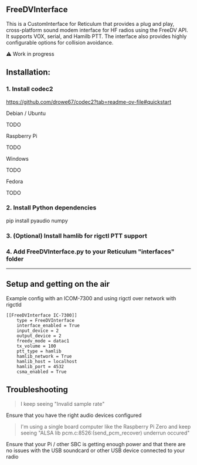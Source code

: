 FreeDVInterface 
-
This is a CustomInterface for Reticulum that provides a plug and play, cross-platform sound modem interface for HF radios using the FreeDV API.
It supports VOX, serial, and Hamilb PTT. The interface also provides highly configurable options for collision avoidance. 

⚠ Work in progress

Installation:
-
### 1. Install codec2
https://github.com/drowe67/codec2?tab=readme-ov-file#quickstart


Debian / Ubuntu 

TODO

Raspberry Pi

TODO

Windows

TODO

Fedora

TODO

### 2. Install Python dependencies 

pip install pyaudio numpy

### 3. (Optional) Install hamlib for rigctl PTT support



### 4. Add FreeDVInterface.py to your Reticulum "interfaces" folder 


---

Setup and getting on the air
-
Example config with an ICOM-7300 and using rigctl over network with rigctld
```
[[FreeDVInterface IC-7300]]
    type = FreeDVInterface
    interface_enabled = True
    input_device = 2
    output_device = 2
    freedv_mode = datac1
    tx_volume = 100
    ptt_type = hamlib
    hamlib_network = True
    hamlib_host = localhost
    hamlib_port = 4532
    csma_enabled = True
```

## Troubleshooting
> I keep seeing "Invalid sample rate"

Ensure that you have the right audio devices configured

>I'm using a single board computer like the Raspberry Pi Zero and keep seeing "ALSA lib pcm.c:8526:(send_pcm_recover) underrun occured"

Ensure that your Pi / other SBC is getting enough power and that there are no issues with the USB soundcard or other USB device connected to your radio
>



